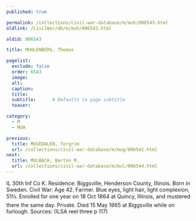 ```yaml
---
published: true

permalink: /collections/civil-war-database/m/muh/006543.html
oldlink: /CivilWar/db/m/muh/006543.html

oldid: 006543

title: MUHLENBERG, Thomas

pagelist:
  exclude: false
  order: 6543
  image: 
  alt:
  caption:
  title:
  subtitle:      # Defaults to page subtitle
  teaser:

category: 
  - M 
  - MUH

previous:
  title: MUGEDALEN, Torgrim
  url: /collections/civil-war-database/m/mug/006542.html  
next:
  title: MULBACH, Barton M.
  url: /collections/civil-war-database/m/mul/006544.html   
---
```

IL 30th Inf Co K. Residence: Biggsville, Henderson County, Illinois. Born in Sweden. Civil War: Age 42. Farmer. Blue eyes, light hair, light complexion, 5&#146;1&frac12;&#148;. Enrolled for one year on 18 Oct 1864 at Quincy, Illinois, and mustered there the same day. Private. Died 15 May 1865 at Biggsville while on furlough. Sources: (ILSA reel three p 117)